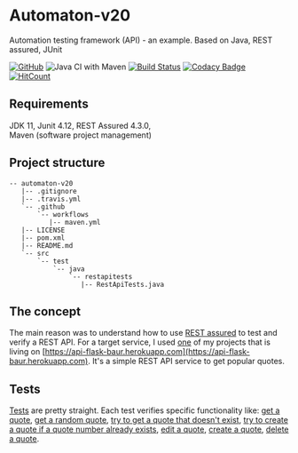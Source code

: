 # Automaton-v20
Automation testing framework (API) - an example. Based on Java, REST assured, JUnit

[![GitHub](https://img.shields.io/github/license/mashape/apistatus.svg)](https://github.com/BurhanH/automaton-v20/blob/master/LICENSE)
![Java CI with Maven](https://github.com/BurhanH/Automaton-v20/workflows/Java%20CI%20with%20Maven/badge.svg?branch=master)
[![Build Status](https://travis-ci.org/BurhanH/Automaton-v20.svg?branch=master)](https://travis-ci.org/BurhanH/Automaton-v20)
[![Codacy Badge](https://app.codacy.com/project/badge/Grade/f0008f8bec6048a6a3ca0859d22d810b)](https://www.codacy.com/manual/BurhanH/Automaton-v20?utm_source=github.com&amp;utm_medium=referral&amp;utm_content=BurhanH/Automaton-v20&amp;utm_campaign=Badge_Grade)
[![HitCount](http://hits.dwyl.com/BurhanH/automaton-v20.svg)](http://hits.dwyl.com/BurhanH/automaton-v20)

## Requirements
JDK 11, Junit 4.12, REST Assured 4.3.0, <br>
Maven (software project management) <br>

## Project structure
```text
-- automaton-v20
   |-- .gitignore
   |-- .travis.yml
   `-- .github
       `-- workflows
          |-- maven.yml
   |-- LICENSE
   |-- pom.xml
   |-- README.md
   `-- src
       `-- test
           `-- java
               `-- restapitests
                  |-- RestApiTests.java
```

## The concept
The main reason was to understand how to use [REST assured](http://rest-assured.io/) to test and verify a REST API. For a target service, I used [one](https://github.com/BurhanH/api-app-3) of my projects that is living on [https://api-flask-baur.herokuapp.com](https://api-flask-baur.herokuapp.com). It's a simple REST API service to get popular quotes.

## Tests
[Tests](https://github.com/BurhanH/Automaton-v20/blob/master/src/test/java/restapitests/RestApiTests.java) are pretty straight. Each test verifies specific functionality like: [get a quote](https://github.com/BurhanH/Automaton-v20/blob/master/src/test/java/restapitests/RestApiTests.java#L20), [get a random quote](https://github.com/BurhanH/Automaton-v20/blob/master/src/test/java/restapitests/RestApiTests.java#L34), [try to get a quote that doesn't exist](https://github.com/BurhanH/Automaton-v20/blob/master/src/test/java/restapitests/RestApiTests.java#L46), [try to create a quote if a quote number already exists](https://github.com/BurhanH/Automaton-v20/blob/master/src/test/java/restapitests/RestApiTests.java#L72), [edit a quote](https://github.com/BurhanH/Automaton-v20/blob/master/src/test/java/restapitests/RestApiTests.java#L85), [create a quote](https://github.com/BurhanH/Automaton-v20/blob/master/src/test/java/restapitests/RestApiTests.java#L98), [delete a quote](https://github.com/BurhanH/Automaton-v20/blob/master/src/test/java/restapitests/RestApiTests.java#L111).
